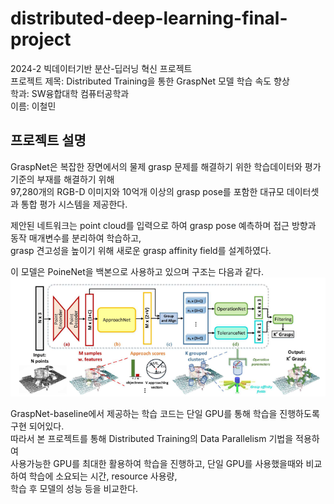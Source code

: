 # distributed-deep-learning-final-project
2024-2 빅데이터기반 분산-딥러닝 혁신 프로젝트  
프로젝트 제목: Distributed Training을 통한 GraspNet 모델 학습 속도 향상  
학과: SW융합대학 컴퓨터공학과  
이름: 이철민  

## 프로젝트 설명
GraspNet은 복잡한 장면에서의 물제 grasp 문제를 해결하기 위한 학습데이터와 평가기준의 부재를 해결하기 위해  
97,280개의 RGB-D 이미지와 10억개 이상의 grasp pose를 포함한 대규모 데이터셋과 통합 평가 시스템을 제공한다.  

제안된 네트워크는 point cloud를 입력으로 하여 grasp pose 예측하며 접근 방향과 동작 매개변수를 분리하여 학습하고,  
grasp 견고성을 높이기 위해 새로운 grasp affinity field를 설계하였다.  

이 모델은 PoineNet을 백본으로 사용하고 있으며 구조는 다음과 같다.  
![GraspNet 모델 구조](./images/graspnet_model_image.png)

GraspNet-baseline에서 제공하는 학습 코드는 단일 GPU를 통해 학습을 진행하도록 구현 되어있다.  
따라서 본 프로젝트를 통해 Distributed Training의 Data Parallelism 기법을 적용하여  
사용가능한 GPU를 최대한 활용하여 학습을 진행하고, 단일 GPU를 사용했을때와 비교하여 학습에 소요되는 시간, resource 사용량,  
학습 후 모델의 성능 등을 비교한다.

